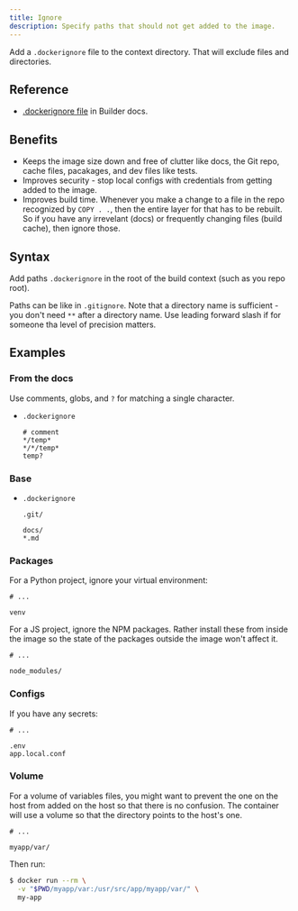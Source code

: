 ```yaml
---
title: Ignore
description: Specify paths that should not get added to the image.
---
```


Add a `.dockerignore` file to the context directory. That will exclude files and directories.


## Reference

- [.dockerignore file](https://docs.docker.com/engine/reference/builder/#dockerignore-file) in Builder docs.


## Benefits

- Keeps the image size down and free of clutter like docs, the Git repo, cache files, pacakages, and dev files like tests.
- Improves security - stop local configs with credentials from getting added to the image.
- Improves build time. Whenever you make a change to a file in the repo recognized by `COPY . .`, then the entire layer for that has to be rebuilt. So if you have any irrevelant (docs) or frequently changing files (build cache), then ignore those.


## Syntax

Add paths `.dockerignore` in the root of the build context (such as you repo root).

Paths can be like in `.gitignore`. Note that a directory name is sufficient - you don't need `**` after a directory name. Use leading forward slash if for someone tha level of precision matters.


## Examples

### From the docs

Use comments, globs, and `?` for matching a single character.

- `.dockerignore`
    ```
    # comment
    */temp*
    */*/temp*
    temp?
    ```

### Base

- `.dockerignore`
    ```
    .git/

    docs/
    *.md
    ```
    
### Packages

For a Python project, ignore your virtual environment:

```
# ...

venv
```

For a JS project, ignore the NPM packages. Rather install these from inside the image so the state of the packages outside the image won't affect it.

```
# ...

node_modules/
```

### Configs

If you have any secrets:

```
# ...

.env
app.local.conf
```

### Volume

For a volume of variables files, you might want to prevent the one on the host from added on the host so that there is no confusion. The container will use a volume so that the directory points to the host's one.

```
# ...

myapp/var/
```

Then run:

```sh
$ docker run --rm \
  -v "$PWD/myapp/var:/usr/src/app/myapp/var/" \
  my-app
```
